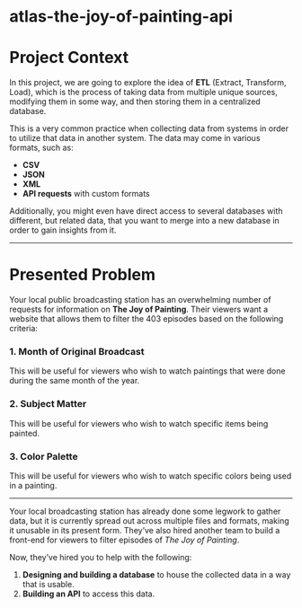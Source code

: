 # atlas-the-joy-of-painting-api

# Project Context

In this project, we are going to explore the idea of **ETL** (Extract, Transform, Load), which is the process of taking data from multiple unique sources, modifying them in some way, and then storing them in a centralized database.

This is a very common practice when collecting data from systems in order to utilize that data in another system. The data may come in various formats, such as:

- **CSV**
- **JSON**
- **XML**
- **API requests** with custom formats

Additionally, you might even have direct access to several databases with different, but related data, that you want to merge into a new database in order to gain insights from it.

---

# Presented Problem

Your local public broadcasting station has an overwhelming number of requests for information on **The Joy of Painting**. Their viewers want a website that allows them to filter the 403 episodes based on the following criteria:

### 1. Month of Original Broadcast
This will be useful for viewers who wish to watch paintings that were done during the same month of the year.

### 2. Subject Matter
This will be useful for viewers who wish to watch specific items being painted.

### 3. Color Palette
This will be useful for viewers who wish to watch specific colors being used in a painting.

---

Your local broadcasting station has already done some legwork to gather data, but it is currently spread out across multiple files and formats, making it unusable in its present form. They’ve also hired another team to build a front-end for viewers to filter episodes of *The Joy of Painting*.

Now, they’ve hired you to help with the following:

1. **Designing and building a database** to house the collected data in a way that is usable.
2. **Building an API** to access this data.